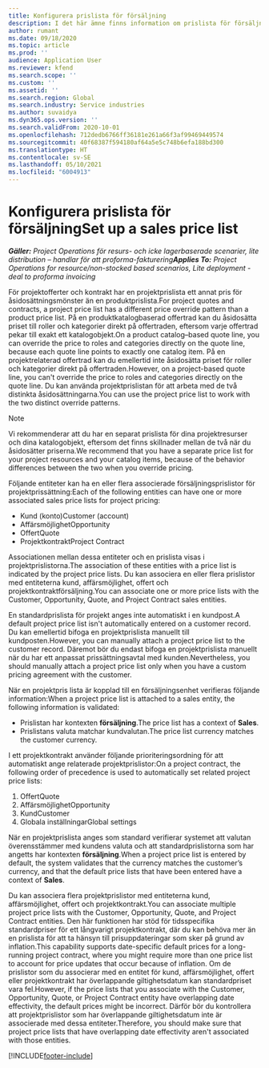 ```yaml
---
title: Konfigurera prislista för försäljning
description: I det här ämne finns information om prislista för försäljning för projektprissättning.
author: rumant
ms.date: 09/18/2020
ms.topic: article
ms.prod: ''
audience: Application User
ms.reviewer: kfend
ms.search.scope: ''
ms.custom: ''
ms.assetid: ''
ms.search.region: Global
ms.search.industry: Service industries
ms.author: suvaidya
ms.dyn365.ops.version: ''
ms.search.validFrom: 2020-10-01
ms.openlocfilehash: 712dedb6766ff36181e261a66f3af99469449574
ms.sourcegitcommit: 40f68387f594180af64a5e5c748b6efa188bd300
ms.translationtype: HT
ms.contentlocale: sv-SE
ms.lasthandoff: 05/10/2021
ms.locfileid: "6004913"
---
```

# <a name="set-up-a-sales-price-list"></a><span data-ttu-id="85563-103">Konfigurera prislista för försäljning</span><span class="sxs-lookup"><span data-stu-id="85563-103">Set up a sales price list</span></span>

<span data-ttu-id="85563-104">_**Gäller:** Project Operations för resurs- och icke lagerbaserade scenarier, lite distribution – handlar för att proforma-fakturering_</span><span class="sxs-lookup"><span data-stu-id="85563-104">_**Applies To:** Project Operations for resource/non-stocked based scenarios, Lite deployment - deal to proforma invoicing_</span></span>

<span data-ttu-id="85563-105">För projektofferter och kontrakt har en projektprislista ett annat pris för åsidosättningsmönster än en produktprislista.</span><span class="sxs-lookup"><span data-stu-id="85563-105">For project quotes and contracts, a project price list has a different price override pattern than a product price list.</span></span> <span data-ttu-id="85563-106">På en produktkatalogbaserad offertrad kan du åsidosätta priset till roller och kategorier direkt på offertraden, eftersom varje offertrad pekar till exakt ett katalogobjekt.</span><span class="sxs-lookup"><span data-stu-id="85563-106">On a product catalog–based quote line, you can override the price to roles and categories directly on the quote line, because each quote line points to exactly one catalog item.</span></span> <span data-ttu-id="85563-107">På en projektrelaterad offertrad kan du emellertid inte åsidosätta priset för roller och kategorier direkt på offertraden.</span><span class="sxs-lookup"><span data-stu-id="85563-107">However, on a project-based quote line, you can't override the price to roles and categories directly on the quote line.</span></span> <span data-ttu-id="85563-108">Du kan använda projektprislistan för att arbeta med de två distinkta åsidosättningarna.</span><span class="sxs-lookup"><span data-stu-id="85563-108">You can use the project price list to work with the two distinct override patterns.</span></span>

> [!NOTE]
> <span data-ttu-id="85563-109">Vi rekommenderar att du har en separat prislista för dina projektresurser och dina katalogobjekt, eftersom det finns skillnader mellan de två när du åsidosätter priserna.</span><span class="sxs-lookup"><span data-stu-id="85563-109">We recommend that you have a separate price list for your project resources and your catalog items, because of the behavior differences between the two when you override pricing.</span></span>

<span data-ttu-id="85563-110">Följande entiteter kan ha en eller flera associerade försäljningsprislistor för projektprissättning:</span><span class="sxs-lookup"><span data-stu-id="85563-110">Each of the following entities can have one or more associated sales price lists for project pricing:</span></span>

- <span data-ttu-id="85563-111">Kund (konto)</span><span class="sxs-lookup"><span data-stu-id="85563-111">Customer (account)</span></span> 
- <span data-ttu-id="85563-112">Affärsmöjlighet</span><span class="sxs-lookup"><span data-stu-id="85563-112">Opportunity</span></span> 
- <span data-ttu-id="85563-113">Offert</span><span class="sxs-lookup"><span data-stu-id="85563-113">Quote</span></span> 
- <span data-ttu-id="85563-114">Projektkontrakt</span><span class="sxs-lookup"><span data-stu-id="85563-114">Project Contract</span></span>

<span data-ttu-id="85563-115">Associationen mellan dessa entiteter och en prislista visas i projektprislistorna.</span><span class="sxs-lookup"><span data-stu-id="85563-115">The association of these entities with a price list is indicated by the project price lists.</span></span> <span data-ttu-id="85563-116">Du kan associera en eller flera prislistor med entiteterna kund, affärsmöjlighet, offert och projektkontraktförsäljning.</span><span class="sxs-lookup"><span data-stu-id="85563-116">You can associate one or more price lists with the Customer, Opportunity, Quote, and Project Contract sales entities.</span></span>

<span data-ttu-id="85563-117">En standardprislista för projekt anges inte automatiskt i en kundpost.</span><span class="sxs-lookup"><span data-stu-id="85563-117">A default project price list isn't automatically entered on a customer record.</span></span> <span data-ttu-id="85563-118">Du kan emellertid bifoga en projektprislista manuellt till kundposten.</span><span class="sxs-lookup"><span data-stu-id="85563-118">However, you can manually attach a project price list to the customer record.</span></span> <span data-ttu-id="85563-119">Däremot bör du endast bifoga en projektprislista manuellt när du har ett anpassat prissättningsavtal med kunden.</span><span class="sxs-lookup"><span data-stu-id="85563-119">Nevertheless, you should manually attach a project price list only when you have a custom pricing agreement with the customer.</span></span> 

<span data-ttu-id="85563-120">När en projektpris lista är kopplad till en försäljningsenhet verifieras följande information:</span><span class="sxs-lookup"><span data-stu-id="85563-120">When a project price list is attached to a sales entity, the following information is validated:</span></span>

- <span data-ttu-id="85563-121">Prislistan har kontexten **försäljning**.</span><span class="sxs-lookup"><span data-stu-id="85563-121">The price list has a context of **Sales**.</span></span> 
- <span data-ttu-id="85563-122">Prislistans valuta matchar kundvalutan.</span><span class="sxs-lookup"><span data-stu-id="85563-122">The price list currency matches the customer currency.</span></span> 

<span data-ttu-id="85563-123">I ett projektkontrakt använder följande prioriteringsordning för att automatiskt ange relaterade projektprislistor:</span><span class="sxs-lookup"><span data-stu-id="85563-123">On a project contract, the following order of precedence is used to automatically set related project price lists:</span></span>

1. <span data-ttu-id="85563-124">Offert</span><span class="sxs-lookup"><span data-stu-id="85563-124">Quote</span></span>
2. <span data-ttu-id="85563-125">Affärsmöjlighet</span><span class="sxs-lookup"><span data-stu-id="85563-125">Opportunity</span></span>
3. <span data-ttu-id="85563-126">Kund</span><span class="sxs-lookup"><span data-stu-id="85563-126">Customer</span></span> 
4. <span data-ttu-id="85563-127">Globala inställningar</span><span class="sxs-lookup"><span data-stu-id="85563-127">Global settings</span></span> 

<span data-ttu-id="85563-128">När en projektprislista anges som standard verifierar systemet att valutan överensstämmer med kundens valuta och att standardprislistorna som har angetts har kontexten **försäljning**.</span><span class="sxs-lookup"><span data-stu-id="85563-128">When a project price list is entered by default, the system validates that the currency matches the customer’s currency, and that the default price lists that have been entered have a context of **Sales**.</span></span>

<span data-ttu-id="85563-129">Du kan associera flera projektprislistor med entiteterna kund, affärsmöjlighet, offert och projektkontrakt.</span><span class="sxs-lookup"><span data-stu-id="85563-129">You can associate multiple project price lists with the Customer, Opportunity, Quote, and Project Contract entities.</span></span> <span data-ttu-id="85563-130">Den här funktionen har stöd för tidsspecifika standardpriser för ett långvarigt projektkontrakt, där du kan behöva mer än en prislista för att ta hänsyn till prisuppdateringar som sker på grund av inflation.</span><span class="sxs-lookup"><span data-stu-id="85563-130">This capability supports date-specific default prices for a long-running project contract, where you might require more than one price list to account for price updates that occur because of inflation.</span></span> <span data-ttu-id="85563-131">Om de prislistor som du associerar med en entitet för kund, affärsmöjlighet, offert eller projektkontrakt har överlappande giltighetsdatum kan standardpriset vara fel.</span><span class="sxs-lookup"><span data-stu-id="85563-131">However, if the price lists that you associate with the Customer, Opportunity, Quote, or Project Contract entity have overlapping date effectivity, the default prices might be incorrect.</span></span> <span data-ttu-id="85563-132">Därför bör du kontrollera att projektprislistor som har överlappande giltighetsdatum inte är associerade med dessa entiteter.</span><span class="sxs-lookup"><span data-stu-id="85563-132">Therefore, you should make sure that project price lists that have overlapping date effectivity aren't associated with those entities.</span></span>


[!INCLUDE[footer-include](../includes/footer-banner.md)]